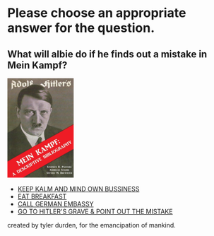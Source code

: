 # Please choose an appropriate answer for the question.

## What will albie do if he finds out a mistake in Mein Kampf?

<img src="media/hitler.jpg" width="150"/>


* [KEEP KALM AND MIND OWN BUSSINESS](./nice.md)
* [EAT BREAKFAST](./nice.md)
* [CALL GERMAN EMBASSY](./nice.md)
* [GO TO HITLER'S GRAVE & POINT OUT THE MISTAKE](./5.md)



created by tyler durden, for the  emancipation of mankind.
